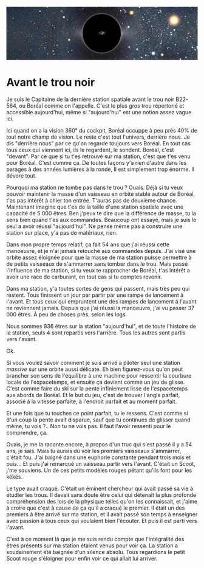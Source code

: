 ![GitHub Logo](https://github.com/JeSuisUnCaillou/Avant-le-trou-noir/blob/master/banner.jpg)

# Avant le trou noir

Je suis le Capitaine de la dernière station spatiale avant le trou noir B22-564, ou Boréal comme on l'appelle. C'est le plus gros trou répertorié et accessible aujourd'hui, même si "aujourd'hui" est une notion assez vague ici.

Ici quand on a la vision 360° du cockpit, Boréal occuppe à peu près 40% de tout notre champ de vision. Le reste c'est tout l'univers, derrière nous. Je dis "derrière nous" par ce qu'on regarde toujours vers Boréal. En tout cas tous ceux qui viennent ici, ils le regardent, le sondent. Boréal, c'est "devant". Par ce que si tu t'es retrouvé sur ma station, c'est que t'es venu pour Boréal. C'est comme ça. De toutes façons y'a rien d'autre dans les parages à des années lumières à la ronde, Il est simplement trop énorme. Il dévore tout.

Pourquoi ma station ne tombe pas dans le trou ? Ouais. Déjà si tu veux pouvoir maintenir la masse d'un vaisseau en orbite stable autour de Boréal, t'as pas intérêt à chier ton entrée. T'auras pas de deuxième chance. Maintenant imagine que t'es de la taille d'une station spatiale avec une capacité de 5 000 êtres. Ben j'peux te dire que la différence de masse, tu la sens bien quand t'es aux commandes. Beaucoup ont essayé, mais je suis le seul a avoir réussi "aujourd'hui". Ne pense même pas à construire une station sur place, y'a pas de matériaux, rien.

Dans mon propre temps relatif, ça fait 54 ans que j'ai réussi cette manoeuvre, et je n'ai jamais retouché aux commandes depuis. J'ai visé une orbite assez éloignée pour que la masse de ma station puisse permettre à de petits vaisseaux de s'ammarrer sans tomber dans le trou. Mais passé l'influence de ma station, si tu veux te rapprocher de Boréal, t'as intérêt a avoir une race de carburant, en tout cas si tu comptes revenir.

Dans ma station, y'a toutes sortes de gens qui passent, mais très peu qui restent. Tous finissent un jour par partir par une rampe de lancement à l'avant. Et tous ceux qui empruntent une des rampes de lancement à l'avant ne reviennent jamais. Depuis que j'ai réussi la manoeuvre, j'ai vu passer 37 000 êtres. À peu de choses près, selon les logs.

Nous sommes 936 êtres sur la station "aujourd'hui", et de toute l'histoire de la station, seuls 4 sont repartis vers l'arrière. Tous les autres sont partis vers l'avant.

Ok.

Si vous voulez savoir comment je suis arrivé à piloter seul une station _massive_ sur une orbite aussi délicate. Eh bien figurez-vous qu'on peut brancher son sens de l'équilibre à une machine pour ressentir la courbure locale de l'espacetemps, et ensuite ça devient comme un jeu de glisse. C'est comme faire du ski sur la pente infiniement lisse de l'espacetemps aux abords de Boréal. Et le but du jeu, c'est de trouver l'angle parfait, associé à la vitesse parfaite, à l'endroit parfait et au moment parfait.

Et une fois que tu touches ce point parfait, tu le ressens. C'est comme si d'un coup la pente avait disparue, sauf que tu continues de glisser quand même, tu vois ?.. Non tu ne vois pas. Il faut l'avoir ressenti pour le comprendre, ça.

Ouais, je me la raconte encore, à propos d'un truc qui s'est passé il y a 54 ans, je sais. Mais tu aurais dû voir les premiers vaisseaux s'ammarrer, c'était fou. J'ai baigné dans une euphorie constante pendant trois mois et puis... Et puis j'ai remarqué un vaisseau partir vers l'avant. C'était un Scoot, j'me souviens. Un de ces petits modèles rouges pétant qu'ils font pour les kékés.

Le type avait craqué. C'était un éminent chercheur qui avait passé sa vie à étudier les trous. Il devait sans doute être celui qui détenait la plus profonde compréhension des lois de la physique telles qu'on les connaissait, et j'aime à croire que c'est à cause de ça qu'il a craqué le premier. Il était un des premiers à être arrivé sur ma station, et il avait passé son temps à enseigner avec passion à tous ceux qui voulaient bien l'écouter. Et puis il est parti vers l'avant.

C'est à ce moment là que je me suis rendu compte que l'intégralité des êtres présents sur ma station étaient venus pour voir ça. La station a soudainement été baignée d'un silence absolu. Tous regardions le petit Scoot rouge s'éloigner pour enfin voir ce qui allait lui arriver.
